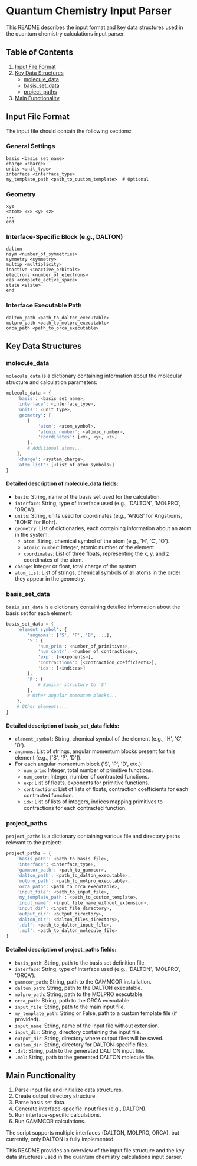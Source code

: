 # Quantum Chemistry Input Parser

This README describes the input format and key data structures used in the quantum chemistry calculations input parser.

## Table of Contents
1. [Input File Format](#input-file-format)
2. [Key Data Structures](#key-data-structures)
   - [molecule_data](#molecule_data)
   - [basis_set_data](#basis_set_data)
   - [project_paths](#project_paths)
3. [Main Functionality](#main-functionality)

## Input File Format

The input file should contain the following sections:

### General Settings
```
basis <basis_set_name>
charge <charge>
units <unit_type>
interface <interface_type>
my_template_path <path_to_custom_template>  # Optional
```

### Geometry
```
xyz
<atom> <x> <y> <z>
...
end
```

### Interface-Specific Block (e.g., DALTON)
```
dalton
nsym <number_of_symmetries>
symmetry <symmetry>
multip <multiplicity>
inactive <inactive_orbitals>
electrons <number_of_electrons>
cas <complete_active_space>
state <state>
end
```

### Interface Executable Path
```
dalton_path <path_to_dalton_executable>
molpro_path <path_to_molpro_executable>
orca_path <path_to_orca_executable>
```

## Key Data Structures

### molecule_data

`molecule_data` is a dictionary containing information about the molecular structure and calculation parameters:

```python
molecule_data = {
    'basis': <basis_set_name>,
    'interface': <interface_type>,
    'units': <unit_type>,
    'geometry': [
        {
            'atom': <atom_symbol>,
            'atomic_number': <atomic_number>,
            'coordinates': [<x>, <y>, <z>]
        },
        # Additional atoms...
    ],
    'charge': <system_charge>,
    'atom_list': [<list_of_atom_symbols>]
}
```

#### Detailed description of molecule_data fields:
- `basis`: String, name of the basis set used for the calculation.
- `interface`: String, type of interface used (e.g., 'DALTON', 'MOLPRO', 'ORCA').
- `units`: String, units used for coordinates (e.g., 'ANGS' for Angstroms, 'BOHR' for Bohr).
- `geometry`: List of dictionaries, each containing information about an atom in the system:
  - `atom`: String, chemical symbol of the atom (e.g., 'H', 'C', 'O').
  - `atomic_number`: Integer, atomic number of the element.
  - `coordinates`: List of three floats, representing the x, y, and z coordinates of the atom.
- `charge`: Integer or float, total charge of the system.
- `atom_list`: List of strings, chemical symbols of all atoms in the order they appear in the geometry.

### basis_set_data

`basis_set_data` is a dictionary containing detailed information about the basis set for each element:

```python
basis_set_data = {
    'element_symbol': {
        'angmoms': ['S', 'P', 'D', ...],
        'S': {
            'num_prim': <number_of_primitives>,
            'num_contr': <number_of_contractions>,
            'exp': [<exponents>],
            'contractions': [<contraction_coefficients>],
            'idx': [<indices>]
        },
        'P': {
            # Similar structure to 'S'
        },
        # Other angular momentum blocks...
    },
    # Other elements...
}
```

#### Detailed description of basis_set_data fields:
- `element_symbol`: String, chemical symbol of the element (e.g., 'H', 'C', 'O').
- `angmoms`: List of strings, angular momentum blocks present for this element (e.g., ['S', 'P', 'D']).
- For each angular momentum block ('S', 'P', 'D', etc.):
  - `num_prim`: Integer, total number of primitive functions.
  - `num_contr`: Integer, number of contracted functions.
  - `exp`: List of floats, exponents for primitive functions.
  - `contractions`: List of lists of floats, contraction coefficients for each contracted function.
  - `idx`: List of lists of integers, indices mapping primitives to contractions for each contracted function.

### project_paths

`project_paths` is a dictionary containing various file and directory paths relevant to the project:

```python
project_paths = {
    'basis_path': <path_to_basis_file>,
    'interface': <interface_type>,
    'gammcor_path': <path_to_gammcor>,
    'dalton_path': <path_to_dalton_executable>,
    'molpro_path': <path_to_molpro_executable>,
    'orca_path': <path_to_orca_executable>,
    'input_file': <path_to_input_file>,
    'my_template_path': <path_to_custom_template>,
    'input_name': <input_file_name_without_extension>,
    'input_dir': <input_file_directory>,
    'output_dir': <output_directory>,
    'dalton_dir': <dalton_files_directory>,
    '.dal': <path_to_dalton_input_file>,
    '.mol': <path_to_dalton_molecule_file>
}
```

#### Detailed description of project_paths fields:
- `basis_path`: String, path to the basis set definition file.
- `interface`: String, type of interface used (e.g., 'DALTON', 'MOLPRO', 'ORCA').
- `gammcor_path`: String, path to the GAMMCOR installation.
- `dalton_path`: String, path to the DALTON executable.
- `molpro_path`: String, path to the MOLPRO executable.
- `orca_path`: String, path to the ORCA executable.
- `input_file`: String, path to the main input file.
- `my_template_path`: String or False, path to a custom template file (if provided).
- `input_name`: String, name of the input file without extension.
- `input_dir`: String, directory containing the input file.
- `output_dir`: String, directory where output files will be saved.
- `dalton_dir`: String, directory for DALTON-specific files.
- `.dal`: String, path to the generated DALTON input file.
- `.mol`: String, path to the generated DALTON molecule file.

## Main Functionality

1. Parse input file and initialize data structures.
2. Create output directory structure.
3. Parse basis set data.
4. Generate interface-specific input files (e.g., DALTON).
5. Run interface-specific calculations.
6. Run GAMMCOR calculations.

The script supports multiple interfaces (DALTON, MOLPRO, ORCA), but currently, only DALTON is fully implemented.

This README provides an overview of the input file structure and the key data structures used in the quantum chemistry calculations input parser. 
